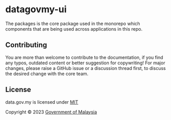 # datagovmy-ui

The packages is the core package used in the monorepo which components that are being used across applications in this repo.

## Contributing

You are more than welcome to contribute to the documentation, if you find any typos, outdated content or better suggestion for copywriting! For major changes, please raise a GitHub issue or a discussion thread first, to discuss the desired change with the core team.

## License

data.gov.my is licensed under [MIT](/LICENSE.md)

Copyright © 2023 [Government of Malaysia](#)

